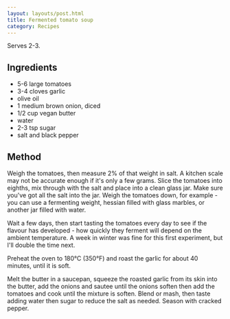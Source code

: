 ```yaml
---
layout: layouts/post.html
title: Fermented tomato soup
category: Recipes
---
```

Serves 2-3.

## Ingredients
- 5-6 large tomatoes
- 3-4 cloves garlic
- olive oil
- 1 medium brown onion, diced
- 1/2 cup vegan butter
- water
- 2-3 tsp sugar
- salt and black pepper

## Method
Weigh the tomatoes, then measure 2% of that weight in salt. A kitchen scale may not be accurate enough if it's only a few grams. Slice the tomatoes into eighths, mix through with the salt and place into a clean glass jar. Make sure you've got all the salt into the jar. Weigh the tomatoes down, for example - you can use a fermenting weight, hessian filled with glass marbles, or another jar filled with water.

Wait a few days, then start tasting the tomatoes every day to see if the flavour has developed - how quickly they ferment will depend on the ambient temperature. A week in winter was fine for this first experiment, but I'll double the time next.

Preheat the oven to 180°C (350°F) and roast the garlic for about 40 minutes, until it is soft.

Melt the butter in a saucepan, squeeze the roasted garlic from its skin into the butter, add the onions and sautee until the onions soften then add the tomatoes and cook until the mixture is soften. Blend or mash, then taste adding water then sugar to reduce the salt as needed. Season with cracked pepper.